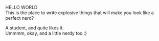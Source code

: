 HELLO WORLD                       
This is the place to write explosive things that will make you look like a perfect nerd?

A student, and quite likes it.                              
Ummmm, okay, and a little nerdy too :)
